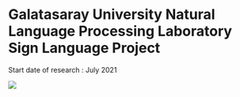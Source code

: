 # Galatasaray University Natural Language Processing Laboratory Sign Language Project

Start date of research : July 2021

![](https://drive.google.com/file/d/1sYrSbEDMDgOEOSinNmONQaht8BbPkJru)
